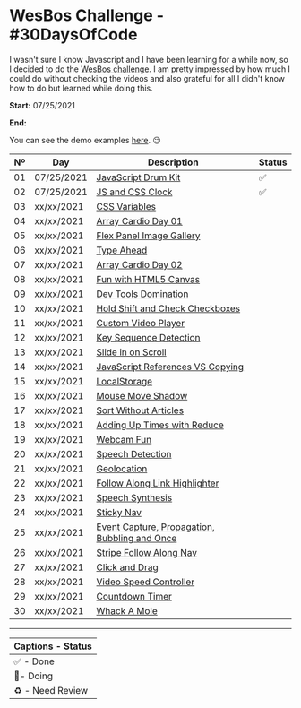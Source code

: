 ﻿# WesBos Challenge - #30DaysOfCode

I wasn't sure I know Javascript and I have been learning for a while now, so I decided to do the [WesBos challenge](https://javascript30.com/). I am pretty impressed by how much I could do without checking the videos and also grateful for all I didn't know how to do but learned while doing this.

**Start:** 07/25/2021

**End:** 

You can see the demo examples [here](). 😉

Nº | Day        | Description            | Status
--|-----------|------------------------|---
01|07/25/2021 |[JavaScript Drum Kit](/01-DrumKit) | ✅
02|07/25/2021 |[JS and CSS Clock](/02-jsClock) | ✅
03|xx/xx/2021 |[CSS Variables](/03-CSSVariables) | 
04|xx/xx/2021 |[Array Cardio Day 01](/04-ArrayCardioDay-1) | 
05|xx/xx/2021 |[Flex Panel Image Gallery](/05-FlexPanelGallery) | 
06|xx/xx/2021|[Type Ahead](/06-TypeAhead) | 
07|xx/xx/2021 |[Array Cardio Day 02](/07-ArrayCardioDay-2) | 
08|xx/xx/2021 |[Fun with HTML5 Canvas](/08-HTML5Canvas) | 
09|xx/xx/2021 |[Dev Tools Domination](/09-DevToolsDomination) | 
10|xx/xx/2021 |[Hold Shift and Check Checkboxes](/10-HoldShiftandCheckCheckboxes) | 
11|xx/xx/2021 |[Custom Video Player](/11-CustomVideoPlayer) | 
12|xx/xx/2021 |[Key Sequence Detection](/12-KeySequenceDetection) | 
13|xx/xx/2021 |[Slide in on Scroll](/13-Slidein-onScroll) | 
14|xx/xx/2021 |[JavaScript References VS Copying](/14-JavaScriptReferencesVSCopying) | 
15|xx/xx/2021 |[LocalStorage](/15-LocalStorage) | 
16|xx/xx/2021|[Mouse Move Shadow](/16-MouseMoveShadow) | 
17|xx/xx/2021 |[Sort Without Articles](/17-SortWithoutArticles) | 
18|xx/xx/2021 |[Adding Up Times with Reduce](/18-AddingUpTimeswithReduce) | 
19|xx/xx/2021 |[Webcam Fun](19-WebcamFun) | 
20|xx/xx/2021 |[Speech Detection](/20-SpeechDetection) | 
21|xx/xx/2021 |[Geolocation](/21-Geolocation) | 
22|xx/xx/2021 |[Follow Along Link Highlighter](/22-FollowAlongLinkHighlighter) | 
23|xx/xx/2021 |[Speech Synthesis](/23-SpeechSynthesis) | 
24|xx/xx/2021 |[Sticky Nav](/24-StickyNav) | 
25|xx/xx/2021 |[Event Capture, Propagation, Bubbling and Once](/25-EventDelegation) | 
26|xx/xx/2021 |[Stripe Follow Along Nav](/26-StripeFollowAlongNav) | 
27|xx/xx/2021|[Click and Drag](/27-ClickandDrag) | 
28|xx/xx/2021 |[Video Speed Controller](/28-VideoSpeedController) | 
29|xx/xx/2021 |[Countdown Timer](/29-Countdown-Timer) | 
30|xx/xx/2021 |[Whack A Mole](/30-WhackAMole) | 

___

|Captions - Status |
|---------|
|✅ - Done |
|🔵- Doing |
|♻ - Need Review